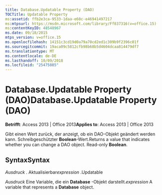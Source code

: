 ```yaml
---
title: Database.Updatable Property (DAO)
TOCTitle: Updatable Property
ms:assetid: ffb2e3ca-9533-1daa-e60c-e46941497217
ms:mtpsurl: https://msdn.microsoft.com/library/Ff837316(v=office.15)
ms:contentKeyID: 48548967
ms.date: 09/18/2015
mtps_version: v=office.15
ms.openlocfilehash: 14151c3cd19d0a79a70cd2ed1c309b9f2396c01f
ms.sourcegitcommit: 19aca09c5812cfb98b68b5d4604dcaa814479df7
ms.translationtype: MT
ms.contentlocale: de-DE
ms.lasthandoff: 10/09/2018
ms.locfileid: "25475885"
---
```

# <a name="databaseupdatable-property-dao"></a><span data-ttu-id="053a2-102">Database.Updatable Property (DAO)</span><span class="sxs-lookup"><span data-stu-id="053a2-102">Database.Updatable Property (DAO)</span></span>


<span data-ttu-id="053a2-103">**Betrifft**: Access 2013 | Office 2013</span><span class="sxs-lookup"><span data-stu-id="053a2-103">**Applies to**: Access 2013 | Office 2013</span></span>

<span data-ttu-id="053a2-p101">Gibt einen Wert zurück, der anzeigt, ob ein DAO-Objekt geändert werden kann. Schreibgeschützter **Boolean**-Wert.</span><span class="sxs-lookup"><span data-stu-id="053a2-p101">Returns a value that indicates whether you can change a DAO object. Read-only **Boolean**.</span></span>

## <a name="syntax"></a><span data-ttu-id="053a2-106">Syntax</span><span class="sxs-lookup"><span data-stu-id="053a2-106">Syntax</span></span>

<span data-ttu-id="053a2-107">*Ausdruck* . Aktualisierbar</span><span class="sxs-lookup"><span data-stu-id="053a2-107">*expression* .Updatable</span></span>

<span data-ttu-id="053a2-108">*Ausdruck* Eine Variable, die ein **Database** -Objekt darstellt.</span><span class="sxs-lookup"><span data-stu-id="053a2-108">*expression* A variable that represents a **Database** object.</span></span>

